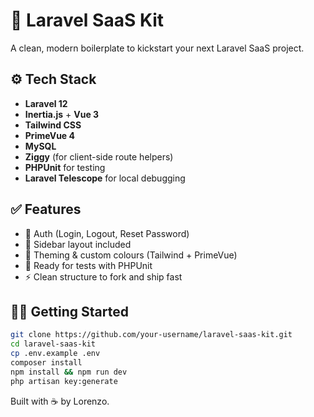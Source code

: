 # 🚀 Laravel SaaS Kit

A clean, modern boilerplate to kickstart your next Laravel SaaS project.

## ⚙️ Tech Stack

- **Laravel 12**
- **Inertia.js** + **Vue 3**
- **Tailwind CSS**
- **PrimeVue 4**
- **MySQL**
- **Ziggy** (for client-side route helpers)
- **PHPUnit** for testing
- **Laravel Telescope** for local debugging

## ✅ Features

- 🔐 Auth (Login, Logout, Reset Password)
- 🧱 Sidebar layout included
- 🎨 Theming & custom colours (Tailwind + PrimeVue)
- 🧪 Ready for tests with PHPUnit
- ⚡ Clean structure to fork and ship fast

## 🧑‍💻 Getting Started

```bash
git clone https://github.com/your-username/laravel-saas-kit.git
cd laravel-saas-kit
cp .env.example .env
composer install
npm install && npm run dev
php artisan key:generate
```

Built with ☕ by Lorenzo.